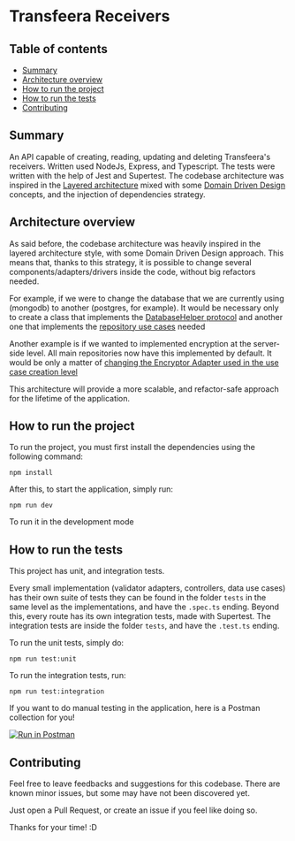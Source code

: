 # Transfeera Receivers

## Table of contents

- [Summary](#summary)
- [Architecture overview](#architecture-overview)
- [How to run the project](#how-to-run-the-project)
- [How to run the tests](#how-to-run-the-tests)
- [Contributing](#contributing)

## Summary

An API capable of creating, reading, updating and deleting Transfeera's receivers. Written used NodeJs, Express, and Typescript. The tests were written with the help of Jest and Supertest. The codebase architecture was inspired in the [Layered architecture](https://dev.to/blindkai/backend-layered-architecture-514h) mixed with some [Domain Driven Design](https://www.amazon.com.br/Domain-Driven-Design-Eric-Evans/dp/8550800651/ref=asc_df_8550800651/) concepts, and the injection of dependencies strategy.

## Architecture overview

As said before, the codebase architecture was heavily inspired in the layered architecture style, with some Domain Driven Design approach. This means that, thanks to this strategy, it is possible to change several components/adapters/drivers inside the code, without big refactors needed.

For example, if we were to change the database that we are currently using (mongodb) to another (postgres, for example). It would be necessary only to create a class that implements the [DatabaseHelper protocol](src/infra/db/databaseHelperProtocol.ts) and another one that implements the [repository use cases](src/data/protocols/receiverRepository.ts) needed

Another example is if we wanted to implemented encryption at the server-side level. All main repositories now have this implemented by default. It would be only a matter of [changing the Encryptor Adapter used in the use case creation level](src/main/factories/useCases/addReceiverFactory.ts)

This architecture will provide a more scalable, and refactor-safe approach for the lifetime of the application.

## How to run the project

To run the project, you must first install the dependencies using the following command:

```
npm install
```

After this, to start the application, simply run:

```
npm run dev
```

To run it in the development mode

## How to run the tests

This project has unit, and integration tests.

Every small implementation (validator adapters, controllers, data use cases) has their own suite of tests they can be found in the folder `tests` in the same level as the implementations, and have the `.spec.ts` ending. Beyond this, every route has its own integration tests, made with Supertest. The integration tests are inside the folder `tests`, and have the `.test.ts` ending.

To run the unit tests, simply do:

```
npm run test:unit
```

To run the integration tests, run:

```
npm run test:integration
```

If you want to do manual testing in the application, here is a Postman collection for you!

[![Run in Postman](https://run.pstmn.io/button.svg)](https://app.getpostman.com/run-collection/20223915-2ba50894-3807-47b9-9592-afcd9b6c486e?action=collection%2Ffork&collection-url=entityId%3D20223915-2ba50894-3807-47b9-9592-afcd9b6c486e%26entityType%3Dcollection%26workspaceId%3Da7665902-02d0-43c5-97ff-30749f93af10#?env%5BTransfeeraReceiversEnvironment%5D=W3sia2V5IjoiYXBwX3VybCIsInZhbHVlIjoiaHR0cDovL2xvY2FsaG9zdDo4MDgwIiwiZW5hYmxlZCI6dHJ1ZSwidHlwZSI6ImRlZmF1bHQiLCJzZXNzaW9uVmFsdWUiOiJodHRwOi8vbG9jYWxob3N0OjgwODAiLCJzZXNzaW9uSW5kZXgiOjB9XQ==)

## Contributing

Feel free to leave feedbacks and suggestions for this codebase. There are known minor issues, but some may have not been discovered yet.

Just open a Pull Request, or create an issue if you feel like doing so.

Thanks for your time! :D
